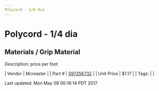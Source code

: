 ```yaml
---
Polycord - 1/4 dia
---
```

# Polycord - 1/4 dia
## Materials / Grip Material
Description: 	price per foot 

| Vendor | Mcmaster | 
| Part # | [59725K732](https://www.mcmaster.com/#59725K732) | 
| Unit Price | $1.17 | 
| Tags: |  | 

Last updated: Mon May 08 00:16:14 PDT 2017